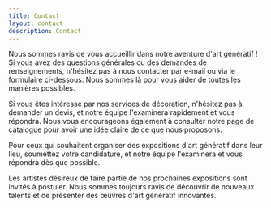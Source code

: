 ```yaml
---
title: Contact
layout: contact
description: Contact
---
```


Nous sommes ravis de vous accueillir dans notre aventure d'art génératif ! Si vous avez des questions générales ou des demandes de renseignements, n'hésitez pas à nous contacter par e-mail ou via le formulaire ci-dessous. Nous sommes là pour vous aider de toutes les manières possibles.

Si vous êtes intéressé par nos services de décoration, n'hésitez pas à demander un devis, et notre équipe l'examinera rapidement et vous répondra. Nous vous encourageons également à consulter notre page de catalogue pour avoir une idée claire de ce que nous proposons.

Pour ceux qui souhaitent organiser des expositions d'art génératif dans leur lieu, soumettez votre candidature, et notre équipe l'examinera et vous répondra dès que possible.

Les artistes désireux de faire partie de nos prochaines expositions sont invités à postuler. Nous sommes toujours ravis de découvrir de nouveaux talents et de présenter des œuvres d'art génératif innovantes.
